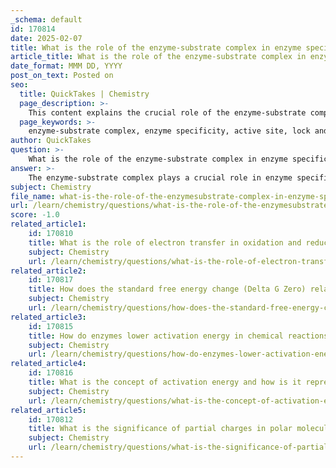 ```yaml
---
_schema: default
id: 170814
date: 2025-02-07
title: What is the role of the enzyme-substrate complex in enzyme specificity?
article_title: What is the role of the enzyme-substrate complex in enzyme specificity?
date_format: MMM DD, YYYY
post_on_text: Posted on
seo:
  title: QuickTakes | Chemistry
  page_description: >-
    This content explains the crucial role of the enzyme-substrate complex in enzyme specificity, detailing the processes of complex formation, reaction facilitation, catalysis, product release, and the importance of specificity and regulation in metabolic pathways.
  page_keywords: >-
    enzyme-substrate complex, enzyme specificity, active site, lock and key model, reaction facilitation, catalysis, product release, metabolic regulation, chemical reactions, enzyme interactions
author: QuickTakes
question: >-
    What is the role of the enzyme-substrate complex in enzyme specificity?
answer: >-
    The enzyme-substrate complex plays a crucial role in enzyme specificity, which is the ability of an enzyme to selectively catalyze a particular reaction involving specific substrates. Here’s how this complex contributes to enzyme specificity:\n\n1. **Formation of the Complex**: The enzyme has a unique active site that is specifically shaped to fit a particular substrate. When the substrate binds to the enzyme's active site, it forms the enzyme-substrate complex. This specificity is often described using the "lock and key" model, where the enzyme (lock) is specifically designed to fit a particular substrate (key).\n\n2. **Facilitation of Reaction**: Once the enzyme-substrate complex is formed, the enzyme lowers the activation energy required for the reaction to proceed. This is achieved through various mechanisms, such as stabilizing the transition state, providing an optimal environment for the reaction, or bringing substrates into close proximity and proper orientation.\n\n3. **Catalysis**: Within the enzyme-substrate complex, the chemical reaction occurs, converting the substrate into products. The enzyme remains unchanged after the reaction, allowing it to catalyze subsequent reactions.\n\n4. **Release of Products**: After the reaction, the products have a different shape and chemical properties compared to the substrate, which reduces their affinity for the active site. Consequently, the products are released from the enzyme, allowing the enzyme to bind to new substrate molecules.\n\n5. **Specificity and Regulation**: The specificity of the enzyme-substrate complex is not only due to the shape of the active site but also involves interactions such as hydrogen bonds, ionic bonds, and hydrophobic interactions. This specificity ensures that enzymes catalyze only the intended reactions, which is vital for the regulation of metabolic pathways.\n\nIn summary, the enzyme-substrate complex is fundamental to enzyme specificity as it allows enzymes to selectively bind to their substrates, facilitate chemical reactions efficiently, and ensure that the correct products are formed while maintaining the enzyme's ability to catalyze further reactions.
subject: Chemistry
file_name: what-is-the-role-of-the-enzymesubstrate-complex-in-enzyme-specificity.md
url: /learn/chemistry/questions/what-is-the-role-of-the-enzymesubstrate-complex-in-enzyme-specificity
score: -1.0
related_article1:
    id: 170810
    title: What is the role of electron transfer in oxidation and reduction reactions?
    subject: Chemistry
    url: /learn/chemistry/questions/what-is-the-role-of-electron-transfer-in-oxidation-and-reduction-reactions
related_article2:
    id: 170817
    title: How does the standard free energy change (Delta G Zero) relate to reaction spontaneity?
    subject: Chemistry
    url: /learn/chemistry/questions/how-does-the-standard-free-energy-change-delta-g-zero-relate-to-reaction-spontaneity
related_article3:
    id: 170815
    title: How do enzymes lower activation energy in chemical reactions?
    subject: Chemistry
    url: /learn/chemistry/questions/how-do-enzymes-lower-activation-energy-in-chemical-reactions
related_article4:
    id: 170816
    title: What is the concept of activation energy and how is it represented in reaction pathway diagrams?
    subject: Chemistry
    url: /learn/chemistry/questions/what-is-the-concept-of-activation-energy-and-how-is-it-represented-in-reaction-pathway-diagrams
related_article5:
    id: 170812
    title: What is the significance of partial charges in polar molecules?
    subject: Chemistry
    url: /learn/chemistry/questions/what-is-the-significance-of-partial-charges-in-polar-molecules
---
```


&nbsp;